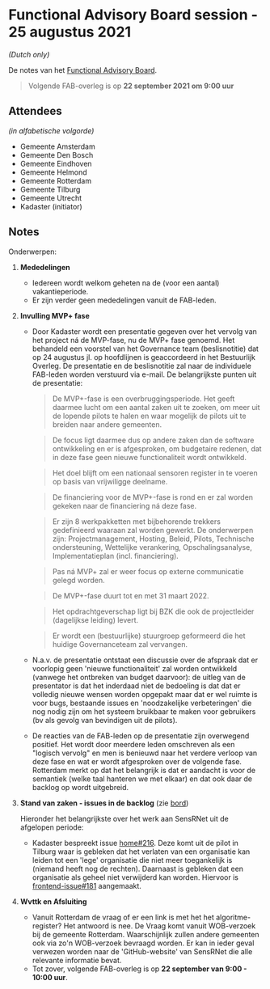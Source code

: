 # Functional Advisory Board session - 25 augustus 2021

_(Dutch only)_

De notes van het [Functional Advisory Board](../FAB.md).

> Volgende FAB-overleg is op **22 september 2021 om 9:00 uur**

## Attendees

_(in alfabetische volgorde)_

- Gemeente Amsterdam
- Gemeente Den Bosch
- Gemeente Eindhoven
- Gemeente Helmond
- Gemeente Rotterdam
- Gemeente Tilburg
- Gemeente Utrecht
- Kadaster (initiator)

## Notes

Onderwerpen:

1. **Mededelingen**
     
     - Iedereen wordt welkom geheten na de (voor een aantal) vakantieperiode.
     - Er zijn verder geen mededelingen vanuit de FAB-leden.

2. **Invulling MVP+ fase**

    - Door Kadaster wordt een presentatie gegeven over het vervolg van het project ná de MVP-fase, nu de MVP+ fase genoemd. Het behandeld een voorstel van het Governance team (beslisnotitie) dat op 24 augustus jl. op hoofdlijnen is geaccordeerd in het Bestuurlijk Overleg. De presentatie en de beslisnotitie zal naar de individuele FAB-leden worden verstuurd via e-mail. De belangrijkste punten uit de presentatie:

        > De MVP+-fase is een overbruggingsperiode. Het geeft daarmee lucht om een aantal zaken uit te zoeken, om meer uit de lopende pilots te halen en waar mogelijk de pilots uit te breiden naar andere gemeenten.
        
        > De focus ligt daarmee dus op andere zaken dan de software ontwikkeling en er is afgesproken, om budgetaire redenen, dat in deze fase geen nieuwe functionaliteit wordt ontwikkeld. 
        
        > Het doel blijft om een nationaal sensoren register in te voeren op basis van vrijwiligge deelname.
        
        > De financiering voor de MVP+-fase is rond en er zal worden gekeken naar de financiering ná deze fase.
        
        > Er zijn 8 werkpakketten met bijbehorende trekkers gedefinieerd waaraan zal worden gewerkt. De onderwerpen zijn: Projectmanagement, Hosting, Beleid, Pilots, Technische ondersteuning, Wettelijke verankering, Opschalingsanalyse, Implementatieplan (incl. financiering).
        
        > Pas ná MVP+ zal er weer focus op externe communicatie gelegd worden.
        
        > De MVP+-fase duurt tot en met 31 maart 2022.
        
        > Het opdrachtgeverschap ligt bij BZK die ook de projectleider (dagelijkse leiding) levert.
        
        > Er wordt een (bestuurlijke) stuurgroep geformeerd die het huidige Governanceteam zal vervangen.
          
    - N.a.v. de presentatie ontstaat een discussie over de afspraak dat er voorlopig geen 'nieuwe functionaliteit' zal worden ontwikkeld (vanwege het ontbreken van budget daarvoor): de uitleg van de presentator is dat het inderdaad niet de bedoeling is dat dat er volledig nieuwe wensen worden opgepakt maar dat er wel ruimte is voor bugs, bestaande issues en 'noodzakelijke verbeteringen' die nog nodig zijn om het systeem bruikbaar te maken voor gebruikers (bv als gevolg van bevindigen uit de pilots).
    
    - De reacties van de FAB-leden op de presentatie zijn overwegend positief. Het wordt door meerdere leden omschreven als een "logisch vervolg" en men is benieuwd naar het verdere verloop van deze fase en wat er wordt afgesproken over de volgende fase. Rotterdam merkt op dat het belangrijk is dat er aandacht is voor de semantiek (welke taal hanteren we met elkaar) en dat ook daar de backlog op wordt uitgebreid.
          
3. **Stand van zaken - issues in de backlog** (zie [bord](https://github.com/orgs/kadaster-labs/projects/1))
   
     Hieronder het belangrijkste over het werk aan SensRNet uit de afgelopen periode:
   
      - Kadaster bespreekt issue [home#216](https://github.com/kadaster-labs/sensrnet-home/issues/216). Deze komt uit de pilot in Tilburg waar is gebleken dat het verlaten van een organisatie kan leiden tot een 'lege' organisatie die niet meer toegankelijk is (niemand heeft nog de rechten). Daarnaast is gebleken dat een organisatie als geheel niet verwijderd kan worden. Hiervoor is [frontend-issue#181](https://github.com/kadaster-labs/sensrnet-registry-frontend/issues/181) aangemaakt.

4. **Wvttk en Afsluiting**
   
     - Vanuit Rotterdam de vraag of er een link is met het het algoritme-register? Het antwoord is nee. De Vraag komt vanuit WOB-verzoek bij de gemeente Rotterdam. Waarschijnlijk zullen andere gemeenten ook via zo'n WOB-verzoek bevraagd worden. Er kan in ieder geval verwezen worden naar de 'GitHub-website' van SensRNet die alle relevante informatie bevat.
     - Tot zover, volgende FAB-overleg is op **22 september van 9:00 - 10:00 uur**.
